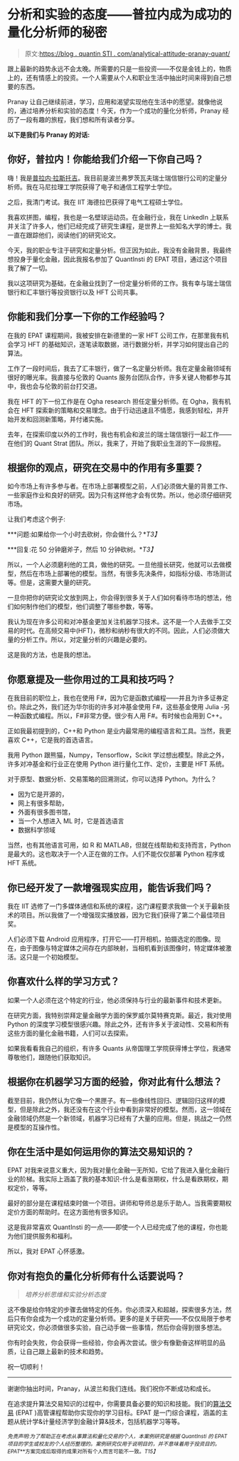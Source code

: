 # 分析和实验的态度——普拉内成为成功的量化分析师的秘密

> 原文:[https://blog . quantin STI . com/analytical-attitude-pranay-quant/](https://blog.quantinsti.com/analytical-attitude-pranay-quant/)

跟上最新的趋势永远不会太晚。所需要的只是一些投资——不仅是金钱上的，物质上的，还有情感上的投资。一个人需要从个人和职业生活中抽出时间来得到自己想要的东西。

Pranay 让自己继续前进，学习，应用和渴望实现他在生活中的愿望。就像他说的，通过培养分析和实验的态度！今天，作为一个成功的量化分析师，Pranay 经历了一段有趣的旅程，我们想和所有读者分享。

**以下是我们与 Pranay 的对话:**

## 你好，普拉内！你能给我们介绍一下你自己吗？

嗨！我是[普拉内·拉斯托吉](https://www.linkedin.com/in/pranay-rastogi-410203a7/)。我目前是波兰弗罗茨瓦夫瑞士瑞信银行公司的定量分析师。我在马尼拉理工学院获得了电子和通信工程学士学位。

之后，我清门考试。我在 IIT 海德拉巴获得了电气工程硕士学位。

我喜欢拼图，编程，我也是一名壁球运动员。在金融行业，我在 LinkedIn 上联系并关注了许多人，他们已经完成了研究生课程，是世界上一些知名大学的博士。我一直在跟踪他们，阅读他们的研究论文。

今天，我的职业专注于研究和定量分析。但正因为如此，我没有金融背景，我最终想投身于量化金融，因此我报名参加了 QuantInsti 的 EPAT 项目，通过这个项目我了解了一切。

我以这项研究为基础，在金融业找到了一份定量分析师的工作。我有幸与瑞士瑞信银行和汇丰银行等投资银行以及 HFT 公司共事。

## 你能和我们分享一下你的工作经验吗？

在我的 EPAT 课程期间，我被安排在新德里的一家 HFT 公司工作，在那里我有机会学习 HFT 的基础知识，逐笔读取数据，进行数据分析，并学习如何提出自己的算法。

工作了一段时间后，我去了汇丰银行，做了一名定量分析师。我在定量金融领域有很好的曝光率。我直接与伦敦的 Quants 服务台团队合作，许多关键人物都参与其中，我也会与伦敦的前台打交道。

我在 HFT 的下一份工作是在 Ogha research 担任定量分析师。在 Ogha，我有机会在 HFT 探索新的策略和交易理念。由于行动迅速且不情愿，我感到轻松，并开始开发和回测新策略，并付诸实施。

去年，在探索印度以外的工作时，我也有机会和波兰的瑞士瑞信银行一起工作——在他们的 Quant Strat 团队。所以，我来了，开始了我职业生涯的下一段旅程。

## 根据你的观点，研究在交易中的作用有多重要？

如今市场上有许多参与者。在市场上部署模型之前，人们必须做大量的背景工作、一些家庭作业和良好的研究。因为只有这样他才会有优势。所以，他必须仔细研究市场。

让我们考虑这个例子:

***问题:如果给你一个小时去砍树，你会做什么？**T3】*

***回复:花 50 分钟磨斧子，然后 10 分钟砍树。**T3】*

所以，一个人必须磨利他的工具，做他的研究。一旦他擅长研究，他就可以去做模型，然后在市场上部署他的模型。当然，有很多先决条件，如指标分级、市场测试等。但是，这需要大量的研究。

一旦你把你的研究论文放到网上，你会得到很多关于人们如何看待市场的想法，他们如何制作他们的模型，他们调整了哪些参数，等等。

我认为现在许多公司和对冲基金更加关注机器学习技术。这不是一个人去做手工交易的时代。在高频交易中(HFT)，微秒和纳秒有很大的不同。因此，人们必须做大量的分析工作。所以，对定量分析的兴趣是必要的。

这是我的方法，也是我的想法。

## 你愿意提及一些你用过的工具和技巧吗？

在我目前的职位上，我也在使用 F#，因为它是函数式编程——并且为许多证券定价。除此之外，我们还为华尔街的许多对冲基金使用 F#，这些基金使用 Julia -另一种函数式编程。所以，F#非常方便。很少有人用 F#。有时候也会用到 C++。

正如我最初提到的，C++和 Python 是业内最常用的编程语言和工具。当然，我更喜欢 C++，它是我的首选语言。

我用 Python 跟熊猫，Numpy，Tensorflow，Scikit 学过想出模型。除此之外，许多对冲基金和行业正在使用 Python 进行量化工作、定价，主要是 HFT 系统。

对于原型、数据分析、交易策略的回溯测试，你可以选择 Python。为什么？

*   因为它是开源的，
*   网上有很多帮助，
*   外面有很多图书馆，
*   当一个人想进入 ML 时，它是首选语言
*   数据科学领域

当然，也有其他语言可用，如 R 和 MATLAB，但就在线帮助和支持而言，Python 是最大的。这也取决于一个人正在做的工作。人们不能仅仅部署 Python 程序或 HFT 系统。

## 你已经开发了一款增强现实应用，能告诉我们吗？

我在 IIT 选修了一门多媒体通信和系统的课程，这门课程要求我做一个关于最新技术的项目。所以我做了一个增强现实播放器，因为它我们获得了第二个最佳项目奖。

人们必须下载 Android 应用程序，打开它——打开相机，拍摄选定的图像。现在，由于图像与特定媒体之间存在内部映射，当相机看到该图像时，特定媒体被激活。这只是一个初始模型。

## 你喜欢什么样的学习方式？

如果一个人必须在这个特定的行业，他必须保持与行业的最新事件和技术更新。

在研究方面，我特别崇拜定量金融学方面的保罗威尔莫特赛克斯。最近，我对使用 Python 的深度学习模型很感兴趣。除此之外，还有许多关于波动性、交易和所有这些方面的量化金融书籍，人们可以去探索。

如果我看看我自己的组织，有许多 Quants 从帝国理工学院获得博士学位，我通常尊敬他们，跟随他们获取知识。

## 根据你在机器学习方面的经验，你对此有什么想法？

截至目前，我仍然认为它像一个黑匣子。有一些像线性回归、逻辑回归这样的模型，但是除此之外，我还没有在这个行业中看到非常好的模型。然而，这一领域在金融领域仍然是一个新领域，机器学习已经有了大量的应用。但是，挑战之一仍然是模型的互操作性。

## 你在生活中是如何运用你的算法交易知识的？

EPAT 对我来说意义重大，因为我对量化金融一无所知，它给了我进入量化金融行业的阶梯。我实际上涵盖了我的基本知识-什么是看涨期权，什么是看跌期权，期权定价，等等。

最好的部分是在课程结束时做一个项目。讲师和导师总是乐于助人。当我需要期权定价方面的帮助时。在这方面他有很多知识。

这是我非常喜欢 QuantInsti 的一点——即使一个人已经完成了他的课程，你也能为他们提供服务和福利。

所以，我对 EPAT 心怀感激。

## 你对有抱负的量化分析师有什么话要说吗？

> *培养分析思维和实验分析态度*

这不像是给你特定的步骤去做特定的任务。你必须深入和超越，探索很多方法，然后只有你会成为一个成功的定量分析师。更多的是关于研究——不仅仅局限于参考研究论文，你必须做很多实验，自己动手做一些事情，然后你会得到很多想法。

你有时会失败，你会获得一些经验，你会再次尝试。很少有像勤奋这样明显的品质，让自己跟上最新的技术和趋势。

祝一切顺利！

* * *

谢谢你抽出时间，Pranay，从波兰和我们连线。我们祝你不断成功和成长。

在追求提升算法交易知识的过程中，你需要具备必要的知识和技能。我们的[算法交易](https://www.quantinsti.com/) (EPAT )高管课程帮助你实现你的学习目标。EPAT 是一门综合课程，涵盖的主题从统计学&计量经济学到金融计算&技术，包括机器学习等等。

<small>*免责声明:为了帮助正在考虑从事算法和量化交易的个人，本案例研究是根据 QuantInsti 的 EPAT* *项目的学生或校友的个人经历整理的。案例研究仅用于说明目的，并不意味着用于投资目的。EPAT***方案完成后取得的成果对所有个人而言可能不一致。*T15】*</small>
